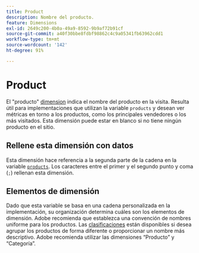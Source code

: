 ```yaml
---
title: Product
description: Nombre del producto.
feature: Dimensions
exl-id: 2649c200-4b0a-49a9-8592-9b9af72b91cf
source-git-commit: a40f30bbe8fdbf98862c4c9a05341fb63962cdd1
workflow-type: tm+mt
source-wordcount: '142'
ht-degree: 91%

---
```


# Product

El &quot;producto&quot; [dimension](overview.md) indica el nombre del producto en la visita. Resulta útil para implementaciones que utilizan la variable `products` y desean ver métricas en torno a los productos, como los principales vendedores o los más visitados. Esta dimensión puede estar en blanco si no tiene ningún producto en el sitio.

## Rellene esta dimensión con datos

Esta dimensión hace referencia a la segunda parte de la cadena en la variable [`products`](/help/implement/vars/page-vars/products.md). Los caracteres entre el primer y el segundo punto y coma (`;`) rellenan esta dimensión.

## Elementos de dimensión

Dado que esta variable se basa en una cadena personalizada en la implementación, su organización determina cuáles son los elementos de dimensión. Adobe recomienda que establezca una convención de nombres uniforme para los productos. Las [clasificaciones](../classifications/classifications-overview.md) están disponibles si desea agrupar los productos de forma diferente o proporcionar un nombre más descriptivo. Adobe recomienda utilizar las dimensiones “Producto” y “Categoría”.
